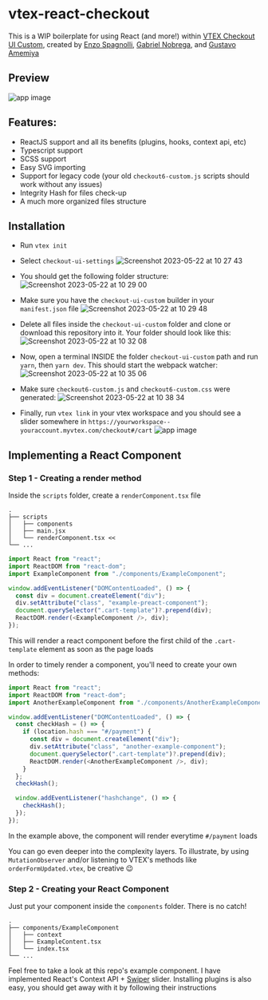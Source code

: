 # vtex-react-checkout

This is a WIP boilerplate for using React (and more!) within [VTEX Checkout UI Custom](https://vtex.io/docs/components/functional/vtex.checkout-ui-custom@0.0.9/), created by [Enzo Spagnolli](https://github.com/Enzo3322), [Gabriel Nobrega](https://github.com/ganobrega), and [Gustavo Amemiya](https://github.com/gustavokei)

## Preview

![app image](https://i.imgur.com/UDLqxW1.gif)

## Features:

- ReactJS support and all its benefits (plugins, hooks, context api, etc)
- Typescript support
- SCSS support
- Easy SVG importing
- Support for legacy code (your old `checkout6-custom.js` scripts should work without any issues)
- Integrity Hash for files check-up
- A much more organized files structure

## Installation

- Run `vtex init`

- Select `checkout-ui-settings`
![Screenshot 2023-05-22 at 10 27 43](https://github.com/gustavokei/vtex-react-checkout/assets/20908077/c6ac71a5-17f0-4ef2-8f97-5d657a52be1e)

- You should get the following folder structure:
![Screenshot 2023-05-22 at 10 29 00](https://github.com/gustavokei/vtex-react-checkout/assets/20908077/d146c316-f6ac-4c4d-8816-377f2249e5d3)

- Make sure you have the `checkout-ui-custom` builder in your `manifest.json` file
![Screenshot 2023-05-22 at 10 29 48](https://github.com/gustavokei/vtex-react-checkout/assets/20908077/3c909836-3f3d-4aa9-8a0b-64850d37fe93)

- Delete all files inside the `checkout-ui-custom` folder and clone or download this repository into it. Your folder should look like this:
![Screenshot 2023-05-22 at 10 32 08](https://github.com/gustavokei/vtex-react-checkout/assets/20908077/831ef0fa-4745-4c52-bf73-844340e23156)

- Now, open a terminal INSIDE the folder `checkout-ui-custom` path and run `yarn`, then `yarn dev`. This should start the webpack watcher:
![Screenshot 2023-05-22 at 10 35 06](https://github.com/gustavokei/vtex-react-checkout/assets/20908077/74e64602-35e7-4f14-8b32-914096c8e1a0)

- Make sure `checkout6-custom.js` and `checkout6-custom.css` were generated:
![Screenshot 2023-05-22 at 10 38 34](https://github.com/gustavokei/vtex-react-checkout/assets/20908077/f36a151b-4461-4671-9dd3-20238e567de3)

- Finally, run `vtex link` in your vtex workspace and you should see a slider somewhere in `https://yourworkspace--youraccount.myvtex.com/checkout#/cart`
![app image](https://i.imgur.com/UDLqxW1.gif)

## Implementing a React Component

### Step 1 - Creating a render method

Inside the `scripts` folder, create a `renderComponent.tsx` file

    .
    ├── scripts
    │   ├── components
    │   ├── main.jsx
    │   └── renderComponent.tsx <<
    └── ...

```js
import React from "react";
import ReactDOM from "react-dom";
import ExampleComponent from "./components/ExampleComponent";

window.addEventListener("DOMContentLoaded", () => {
  const div = document.createElement("div");
  div.setAttribute("class", "example-preact-component");
  document.querySelector(".cart-template")?.prepend(div);
  ReactDOM.render(<ExampleComponent />, div);
});
```

This will render a react component before the first child of the `.cart-template` element as soon as the page loads

In order to timely render a component, you'll need to create your own methods:

```js
import React from "react";
import ReactDOM from "react-dom";
import AnotherExampleComponent from "./components/AnotherExampleComponent";

window.addEventListener("DOMContentLoaded", () => {
  const checkHash = () => {
    if (location.hash === "#/payment") {
      const div = document.createElement("div");
      div.setAttribute("class", "another-example-component");
      document.querySelector(".cart-template")?.prepend(div);
      ReactDOM.render(<AnotherExampleComponent />, div);
    }
  };
  checkHash();

  window.addEventListener("hashchange", () => {
    checkHash();
  });
});
```

In the example above, the component will render everytime `#/payment` loads

You can go even deeper into the complexity layers. To illustrate, by using `MutationObserver` and/or listening to VTEX's methods like `orderFormUpdated.vtex`, be creative 😉

### Step 2 - Creating your React Component

Just put your component inside the `components` folder. There is no catch!

    .
    ├── components/ExampleComponent
    │   ├── context
    │   ├── ExampleContent.tsx
    │   └── index.tsx
    └── ...

Feel free to take a look at this repo's example component. I have implemented React's Context API + [Swiper](https://github.com/nolimits4web/swiper) slider. Installing plugins is also easy, you should get away with it by following their instructions
